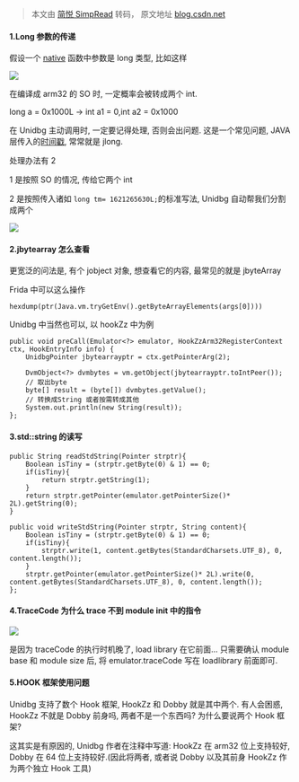 > 本文由 [简悦 SimpRead](http://ksria.com/simpread/) 转码， 原文地址 [blog.csdn.net](https://blog.csdn.net/qq_38851536/article/details/118122592)

#### 1.Long 参数的传递

假设一个 [native](https://so.csdn.net/so/search?q=native&spm=1001.2101.3001.7020) 函数中参数是 long 类型, 比如这样

![](https://img-blog.csdnimg.cn/20210622235010451.png)

在编译成 arm32 的 SO 时, 一定概率会被转成两个 int.

long a = 0x1000L → int a1 = 0,int a2 = 0x1000

在 Unidbg 主动调用时, 一定要记得处理, 否则会出问题. 这是一个常见问题, JAVA 层传入的[时间戳](https://so.csdn.net/so/search?q=%E6%97%B6%E9%97%B4%E6%88%B3&spm=1001.2101.3001.7020), 常常就是 jlong.

处理办法有 2

1 是按照 SO 的情况, 传给它两个 int

2 是按照传入诸如 `long tm= 1621265630L;`的标准写法, Unidbg 自动帮我们分割成两个

![](https://img-blog.csdnimg.cn/20210622235018559.png?x-oss-process=image/watermark,type_ZmFuZ3poZW5naGVpdGk,shadow_10,text_aHR0cHM6Ly9ibG9nLmNzZG4ubmV0L3FxXzM4ODUxNTM2,size_16,color_FFFFFF,t_70)

#### 2.jbytearray 怎么查看

更宽泛的问法是, 有个 jobject 对象, 想查看它的内容, 最常见的就是 jbyteArray

Frida 中可以这么操作

```
hexdump(ptr(Java.vm.tryGetEnv().getByteArrayElements(args[0])))
```

Unidbg 中当然也可以, 以 hookZz 中为例

```
public void preCall(Emulator<?> emulator, HookZzArm32RegisterContext ctx, HookEntryInfo info) {
    UnidbgPointer jbytearrayptr = ctx.getPointerArg(2);

    DvmObject<?> dvmbytes = vm.getObject(jbytearrayptr.toIntPeer());
    // 取出byte
    byte[] result = (byte[]) dvmbytes.getValue();
    // 转换成String 或者按需转成其他
    System.out.println(new String(result));
};
```

#### 3.std::string 的读写

```
public String readStdString(Pointer strptr){
    Boolean isTiny = (strptr.getByte(0) & 1) == 0;
    if(isTiny){
        return strptr.getString(1);
    }
    return strptr.getPointer(emulator.getPointerSize()* 2L).getString(0);
}

public void writeStdString(Pointer strptr, String content){
    Boolean isTiny = (strptr.getByte(0) & 1) == 0;
    if(isTiny){
        strptr.write(1, content.getBytes(StandardCharsets.UTF_8), 0, content.length());
    }
    strptr.getPointer(emulator.getPointerSize()* 2L).write(0, content.getBytes(StandardCharsets.UTF_8), 0, content.length());
};
```

#### 4.TraceCode 为什么 trace 不到 module init 中的指令

![](https://img-blog.csdnimg.cn/20210622235039458.png?x-oss-process=image/watermark,type_ZmFuZ3poZW5naGVpdGk,shadow_10,text_aHR0cHM6Ly9ibG9nLmNzZG4ubmV0L3FxXzM4ODUxNTM2,size_16,color_FFFFFF,t_70)

是因为 traceCode 的执行时机晚了, load library 在它前面… 只需要确认 module base 和 module size 后, 将 emulator.traceCode 写在 loadlibrary 前面即可.

#### 5.HOOK 框架使用问题

Unidbg 支持了数个 Hook 框架, HookZz 和 Dobby 就是其中两个. 有人会困惑, HookZz 不就是 Dobby 前身吗, 两者不是一个东西吗? 为什么要说两个 Hook 框架?

这其实是有原因的, Unidbg 作者在注释中写道: HookZz 在 arm32 位上支持较好, Dobby 在 64 位上支持较好.(因此将两者, 或者说 Dobby 以及其前身 HookZz 作为两个独立 Hook 工具)